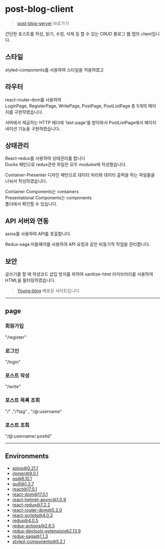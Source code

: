 # post-blog-client

> [post-blog-server](https://github.com/twozeronine/post-blog-server) 바로가기

간단한 포스트를 작성, 읽기, 수정, 삭제 등 할 수 있는 CRUD 블로그 웹 앱의 client입니다.

## 스타일

styled-components를 사용하여 스타일을 적용하였고

## 라우터

react-router-dom를 사용하여  
LoginPage, RegisterPage, WritePage, PostPage, PostListPage 총 5개의 페이지를 구현하였습니다.

서버에서 제공하는 HTTP 헤더에 'last-page'를 받아와서 PostListPage에서 페이지네이션 기능을 구현하였습니다.

## 상태관리

React-redux를 사용하여 상태관리를 합니다  
Ducks 패턴으로 redux관련 파일은 모두 modules에 작성했습니다.

Container-Presenter 디자인 패턴으로 데이터 처리와 데이터 출력을 하는 파일들을 나눠서 작성하였습니다.

Container Components는 containers  
Presentational Components는 components  
폴더에서 확인할 수 있습니다.

## API 서버와 연동

axios를 사용하여 API를 호출합니다.

Redux-saga 미들웨어를 사용하여 API 요청과 같은 비동기적 작업을 관리합니다.

## 보안

글쓰기를 할 때 악성코드 삽입 방지를 위하여
sanitize-html 라이브러리를 사용하여 HTML을 필터링하였습니다.

> [Young-blog](https://blog-axhvl5dnbq-an.a.run.app/) 배포된 사이트입니다.

---

## page

### 회원가입

"/register"

### 로그인

"/login"

### 포스트 작성

"/write"

### 포스트 목록 조회

"/" ,"/?tag" , "/@:username"

### 포스트 조회

"/@:username/:postId"

---

## Environments

- axios@0.21.1
- immer@9.0.1
- qs@6.10.1
- quill@1.3.7
- react@17.0.1
- react-dom@17.0.1
- react-helmet-async@1.0.9
- react-redux@7.2.2
- react-router-dom@5.2.0
- react-scripts@4.0.3
- redux@4.0.5
- redux-actions@2.6.5
- redux-devtools-extension@2.13.9
- redux-saga@1.1.3
- styled-components@5.2.1
